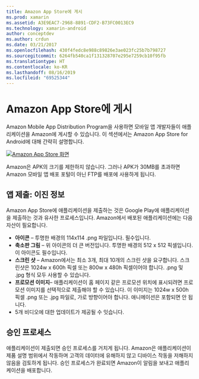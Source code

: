 ```yaml
---
title: Amazon App Store에 게시
ms.prod: xamarin
ms.assetid: A3E9EAC7-2968-8891-CDF2-B73FC0013EC9
ms.technology: xamarin-android
author: conceptdev
ms.author: crdun
ms.date: 03/21/2017
ms.openlocfilehash: 430f4fedc8e988c89826e3ae023fc25b7b798727
ms.sourcegitcommit: 6264fb540ca1f131328707e295e7259cb10f95fb
ms.translationtype: HT
ms.contentlocale: ko-KR
ms.lasthandoff: 08/16/2019
ms.locfileid: "69525344"
---
```

# <a name="publishing-to-the-amazon-app-store"></a>Amazon App Store에 게시

Amazon Mobile App Distribution Program을 사용하면 모바일 앱 개발자들이 애플리케이션을 Amazon에 게시할 수 있습니다. 이 섹션에서는 Amazon App Store for Android에 대해 간략히 설명합니다. 

[![Amazon App Store 화면](publishing-to-amazon-images/amazon-app-store.png)](publishing-to-amazon-images/amazon-app-store.png#lightbox)

Amazon은 APK의 크기를 제한하지 않습니다. 그러나 APK가 30MB를 초과하면 Amazon 모바일 앱 배포 포털이 아닌 FTP를 배포에 사용하게 됩니다.


## <a name="submitting-apps-binary-info"></a>앱 제출: 이진 정보

Amazon App Store에 애플리케이션을 제출하는 것은 Google Play에 애플리케이션을 제출하는 것과 유사한 프로세스입니다. Amazon에서 배포된 애플리케이션에는 다음 자산이 필요합니다. 

- **아이콘** &ndash; 투명한 배경의 114x114 .png 파일입니다. 필수입니다.
- **축소판 그림** &ndash; 위 아이콘의 더 큰 버전입니다. 투명한 배경의 512 x 512 픽셀입니다. 이 아이콘도 필수입니다.
- **스크린 샷** &ndash; Amazon에서는 최소 3개, 최대 10개의 스크린 샷을 요구합니다. 스크린샷은 1024w x 600h 픽셀 또는 800w x 480h 픽셀이어야 합니다. .png 및 .jpg 형식 모두 사용할 수 있습니다.
- **프로모션 이미지**&ndash; 애플리케이션이 홈 페이지 같은 프로모션 위치에 표시되려면 프로모션 이미지를 선택적으로 제출해야 할 수 있습니다. 이 이미지는 1024w x 500h 픽셀 .png 또는 .jpg 파일로, 가로 방향이어야 합니다. 애니메이션은 포함되면 안 됩니다.
- 5개 비디오에 대한 업데이트가 제공될 수 잇습니다.



## <a name="approval-process"></a>승인 프로세스

애플리케이션이 제출되면 승인 프로세스를 거치게 됩니다.
Amazon은 애플리케이션이 제품 설명 범위에서 작동하며 고객의 데이터에 유해하지 않고 디바이스 작동을 저해하지 않음을 검토하게 됩니다. 승인 프로세스가 완료되면 Amazon이 알림을 보내고 애플리케이션을 배포합니다.
